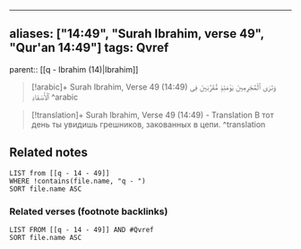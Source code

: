 
---
aliases: ["14:49", "Surah Ibrahim, verse 49", "Qur'an 14:49"]
tags: Qvref
---

parent:: [[q - Ibrahim (14)|Ibrahim]]

> [!arabic]+ Surah Ibrahim, Verse 49 (14:49)
> <span class="quran-arabic">وَتَرَى ٱلْمُجْرِمِينَ يَوْمَئِذٍ مُّقَرَّنِينَ فِى ٱلْأَصْفَادِ</span>
^arabic

> [!translation]+ Surah Ibrahim, Verse 49 (14:49) - Translation
> В тот день ты увидишь грешников, закованных в цепи.
^translation



## Related notes
```dataview
LIST from [[q - 14 - 49]]
WHERE !contains(file.name, "q - ")
SORT file.name ASC
```

### Related verses (footnote backlinks)
```dataview
LIST FROM [[q - 14 - 49]] AND #Qvref
SORT file.name ASC
```

